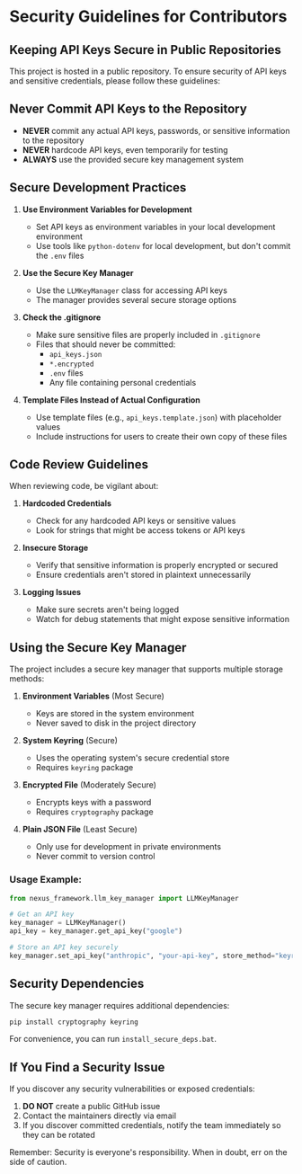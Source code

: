 # Security Guidelines for Contributors

## Keeping API Keys Secure in Public Repositories

This project is hosted in a public repository. To ensure security of API keys and sensitive credentials, please follow these guidelines:

## Never Commit API Keys to the Repository

- **NEVER** commit any actual API keys, passwords, or sensitive information to the repository
- **NEVER** hardcode API keys, even temporarily for testing
- **ALWAYS** use the provided secure key management system

## Secure Development Practices

1. **Use Environment Variables for Development**
   - Set API keys as environment variables in your local development environment
   - Use tools like `python-dotenv` for local development, but don't commit the `.env` files

2. **Use the Secure Key Manager**
   - Use the `LLMKeyManager` class for accessing API keys
   - The manager provides several secure storage options

3. **Check the .gitignore**
   - Make sure sensitive files are properly included in `.gitignore`
   - Files that should never be committed:
     - `api_keys.json`
     - `*.encrypted`
     - `.env` files
     - Any file containing personal credentials

4. **Template Files Instead of Actual Configuration**
   - Use template files (e.g., `api_keys.template.json`) with placeholder values
   - Include instructions for users to create their own copy of these files

## Code Review Guidelines

When reviewing code, be vigilant about:

1. **Hardcoded Credentials**
   - Check for any hardcoded API keys or sensitive values
   - Look for strings that might be access tokens or API keys

2. **Insecure Storage**
   - Verify that sensitive information is properly encrypted or secured
   - Ensure credentials aren't stored in plaintext unnecessarily

3. **Logging Issues**
   - Make sure secrets aren't being logged
   - Watch for debug statements that might expose sensitive information

## Using the Secure Key Manager

The project includes a secure key manager that supports multiple storage methods:

1. **Environment Variables** (Most Secure)
   - Keys are stored in the system environment
   - Never saved to disk in the project directory

2. **System Keyring** (Secure)
   - Uses the operating system's secure credential store
   - Requires `keyring` package

3. **Encrypted File** (Moderately Secure)
   - Encrypts keys with a password
   - Requires `cryptography` package

4. **Plain JSON File** (Least Secure)
   - Only use for development in private environments
   - Never commit to version control

### Usage Example:

```python
from nexus_framework.llm_key_manager import LLMKeyManager

# Get an API key
key_manager = LLMKeyManager()
api_key = key_manager.get_api_key("google")

# Store an API key securely
key_manager.set_api_key("anthropic", "your-api-key", store_method="keyring")
```

## Security Dependencies

The secure key manager requires additional dependencies:

```bash
pip install cryptography keyring
```

For convenience, you can run `install_secure_deps.bat`.

## If You Find a Security Issue

If you discover any security vulnerabilities or exposed credentials:

1. **DO NOT** create a public GitHub issue
2. Contact the maintainers directly via email
3. If you discover committed credentials, notify the team immediately so they can be rotated

Remember: Security is everyone's responsibility. When in doubt, err on the side of caution.
